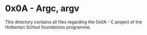 # 0x0A - Argc, argv

This directory contains all files regarding the 0x0A - C project of the Holberton School foundations programme.

